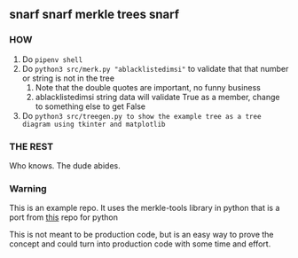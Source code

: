## snarf snarf merkle trees snarf

### HOW

1. Do `pipenv shell`
2. Do `python3 src/merk.py "ablacklistedimsi"` to validate that that number or string is not in the tree
   1. Note that the double quotes are important, no funny business
   2. ablacklistedimsi string data will validate True as a member, change to something else to get False
3. Do `python3 src/treegen.py to show the example tree as a tree diagram using tkinter and matplotlib`

### THE REST

Who knows. The dude abides.

### Warning

This is an example repo. It uses the merkle-tools library in python that is a port from [this](https://github.com/tierion/merkle-tools) repo for python

This is not meant to be production code, but is an easy way to prove the concept and could turn into production code with some time and effort.